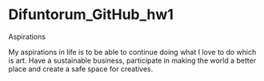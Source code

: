 # Difuntorum_GitHub_hw1


Aspirations

My aspirations in life is to be able to continue doing what I love to do which is art. Have a sustainable business, participate in making the world a better place and create a safe space for creatives.



